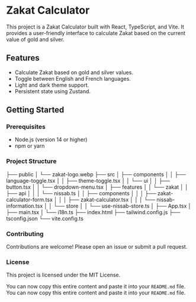 # Zakat Calculator

This project is a Zakat Calculator built with React, TypeScript, and Vite. It provides a user-friendly interface to calculate Zakat based on the current value of gold and silver.

## Features

- Calculate Zakat based on gold and silver values.
- Toggle between English and French languages.
- Light and dark theme support.
- Persistent state using Zustand.

## Getting Started

### Prerequisites

- Node.js (version 14 or higher)
- npm or yarn

### Project Structure

├── public
│   └── zakat-logo.webp
├── src
│   ├── components
│   │   ├── language-toggle.tsx
│   │   ├── theme-toggle.tsx
│   │   └── ui
│   │       ├── button.tsx
│   │       └── dropdown-menu.tsx
│   ├── features
│   │   └── zakat
│   │       ├── api
│   │       │   └── nissab.ts
│   │       ├── components
│   │       │   ├── zakat-calculator-form.tsx
│   │       │   ├── zakat-calculator.tsx
│   │       │   └── nissab-information.tsx
│   │       └── store
│   │           └── use-nissab-store.ts
│   ├── App.tsx
│   ├── main.tsx
│   └── i18n.ts
├── index.html
├── tailwind.config.js
├── tsconfig.json
└── vite.config.ts

### Contributing

Contributions are welcome! Please open an issue or submit a pull request.

### License

This project is licensed under the MIT License.


You can now copy this entire content and paste it into your `README.md` file.
You can now copy this entire content and paste it into your `README.md` file.
